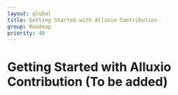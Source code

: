 ```yaml
---
layout: global
title: Getting Started with Alluxio Contribution
group: Roadmap
priority: 40
---
```

# Getting Started with Alluxio Contribution (To be added)